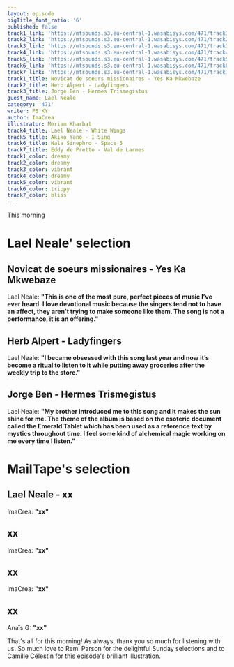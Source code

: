 ```yaml
---
layout: episode
bigTitle_font_ratio: '6'
published: false
track1_link: 'https://mtsounds.s3.eu-central-1.wasabisys.com/471/track1.mp3'
track2_link: 'https://mtsounds.s3.eu-central-1.wasabisys.com/471/track2.mp3'
track3_link: 'https://mtsounds.s3.eu-central-1.wasabisys.com/471/track3.mp3'
track4_link: 'https://mtsounds.s3.eu-central-1.wasabisys.com/471/track4.mp3'
track5_link: 'https://mtsounds.s3.eu-central-1.wasabisys.com/471/track5.mp3'
track6_link: 'https://mtsounds.s3.eu-central-1.wasabisys.com/471/track6.mp3'
track7_link: 'https://mtsounds.s3.eu-central-1.wasabisys.com/471/track7.mp3'
track1_title: Novicat de soeurs missionaires - Yes Ka Mkwebaze
track2_title: Herb Alpert - Ladyfingers
track3_title: Jorge Ben - Hermes Trismegistus
guest_name: Lael Neale
category: '471'
writer: PS KY
author: ImaCrea
illustrator: Meriam Kharbat
track4_title: Lael Neale - White Wings
track5_title: Akiko Yano - I Sing
track6_title: Nala Sinephro - Space 5
track7_title: Eddy de Pretto - Val de Larmes
track1_color: dreamy
track2_color: dreamy
track3_color: vibrant
track4_color: dreamy
track5_color: vibrant
track6_color: trippy
track7_color: bliss
---
```

<p id="introduction"> This morning
</p>

# Lael Neale' selection

##  Novicat de soeurs missionaires - Yes Ka Mkwebaze
Lael Neale: **"**This is one of the most pure, perfect pieces of music I’ve ever heard. I love devotional music because the singers tend not to have an affect, they aren’t trying to make someone like them. The song is not a performance, it is an offering.**"**

##  Herb Alpert - Ladyfingers
Lael Neale: **"**I became obsessed with this song last year and now it’s become a ritual to listen to it while putting away groceries after the weekly trip to the store.**"**

## Jorge Ben - Hermes Trismegistus
Lael Neale: **"**My brother introduced me to this song and it makes the sun shine for me. The theme of the album is based on the esoteric document called the Emerald Tablet which has been used as a reference text by mystics throughout time. I feel some kind of alchemical magic working on me every time I listen.**"**


# MailTape's selection

## Lael Neale - xx
ImaCrea: **"**xx**"**

## xx
ImaCrea: **"**xx**"**

## xx
ImaCrea: **"**xx**"**

## xx
Anaïs G: **"**xx**"**

<p id="outroduction">That's all for this morning! As always, thank you so much for listening with us. So much love to Remi Parson for the delightful Sunday selections and to Camille Célestin for this episode's brilliant illustration.</p>
